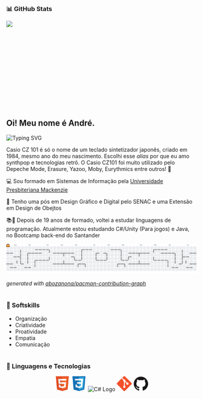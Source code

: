 ### 📊 GitHub Stats

<div style="display: flex; flex-direction: column; gap: 10px;">
  <img height="180em" src="https://github-readme-stats-eight-theta.vercel.app/api/top-langs/?username=CasioCZ101&layout=compact&langs_count=8&theme=tokyonight&include_all_commits=true"/> 
  <p></p>
</div>

#

## Oi! Meu nome é André. 

![Typing SVG](https://readme-typing-svg.demolab.com?font=Fira+Code&pause=1000&color=FFFFFF&left=true&vCenter=true&width=435&lines=Bem-vindo(a)+ao+meu+perfil)

Casio CZ 101 é só o nome de um teclado sintetizador japonês, criado em 1984, mesmo ano do meu nascimento. Escolhi esse *alias* por que eu amo synthpop e tecnologias retrô. O Casio CZ101 foi muito utilizado pelo Depeche Mode, Erasure, Yazoo, Moby, Eurythmics entre outros! 👋

<div>
  <p>💻 Sou formado em Sistemas de Informação pela <a href="https://www.mackenzie.br/graduacao/sao-paulo-higienopolis/sistemas-de-informacao">Universidade Presbiteriana Mackenzie</a></p>
  <p>🎨 Tenho uma pós em Design Gráfico e Digital pelo SENAC e uma Extensão em Design de Obejtos </p>
  <p>📚📖 Depois de 19 anos de formado, voltei a estudar linguagens de programação. Atualmente estou estudando C#/Unity (Para jogos) e Java, no Bootcamp back-end do Santander </p>  
</div>

<picture>
  <source media="(prefers-color-scheme: dark)" srcset="https://raw.githubusercontent.com/CasioCZ101/CasioCZ101/output/pacman-contribution-graph-dark.svg">
  <source media="(prefers-color-scheme: light)" srcset="https://raw.githubusercontent.com/CasioCZ101/CasioCZ101/output/pacman-contribution-graph.svg">
  <img alt="pacman contribution graph" src="https://raw.githubusercontent.com/CasioCZ101/CasioCZ101/output/pacman-contribution-graph.svg">
</picture>

_generated with [abozanona/pacman-contribution-graph](https://abozanona.github.io/pacman-contribution-graph/)_

#

### 🧠 Softskills
- Organização
- Criatividade
- Proatividade
- Empatia
- Comunicação

#

### 🚀 Linguagens e Tecnologias

<p align="center">
  <img alt="HTML5" height="40" width="40" src="https://raw.githubusercontent.com/devicons/devicon/master/icons/html5/html5-original.svg">
  <img alt="CSS3" height="40" width="40" src="https://raw.githubusercontent.com/devicons/devicon/master/icons/css3/css3-original.svg">
  <img alt="C# Logo" height="40" width="40" src="https://camo.githubusercontent.com/d062d59fe5df3044548f176c99f52d6866ac70eea1104374c59b75cbdd2e98e5/68747470733a2f2f646576656c6f7065722e6665646f726170726f6a6563742e6f72672f7374617469632f6c6f676f2f6373686172702e706e67"> 
  <img alt="Git" height="40" width="40" src="https://raw.githubusercontent.com/devicons/devicon/master/icons/git/git-original.svg">
  <img alt="GitHub" height="40" width="40" src="https://raw.githubusercontent.com/devicons/devicon/master/icons/github/github-original.svg">
</p>




#




